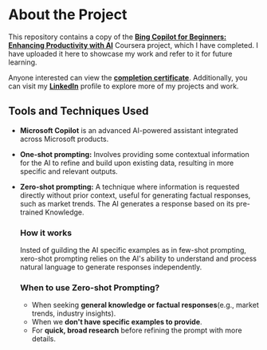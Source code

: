 # About the Project
This repository contains a copy of the [__Bing Copilot for Beginners: Enhancing Productivity with AI__](https://www.coursera.org/projects/bing-copilot-for-beginners-enhancing-productivity-with-ai) Coursera project, which I have completed. I have uploaded it here to showcase my work and refer to it for future learning.

Anyone interested can view the [__completion certificate__](https://www.coursera.org/account/accomplishments/certificate/Q0SBCMMQ9KYR). Additionally, you can visit my [__LinkedIn__](www.linkedin.com/in/boywithdragons) profile to explore more of my projects and work.


## Tools and Techniques Used
- __Microsoft Copilot__ is an advanced AI-powered assistant integrated across Microsoft products.
- __One-shot prompting:__ Involves providing some contextual information for the AI to refine and build upon existing data, resulting in more specific and relevant outputs.
- __Zero-shot prompting:__ A technique where information is requested directly without prior context, useful for generating factual responses, such as market trends. The AI generates a response based on its pre-trained Knowledge.
  
    ### How it works
    
    Insted of guilding the AI specific examples as in few-shot prompting, xero-shot prompting relies on the AI's ability to understand and process natural language to generate responses independently.
    
    ### When to use Zero-shot Prompting?

    - When seeking __general knowledge or factual responses__(e.g., market trends, industry insights).
    - When we __don't have specific examples to provide__.
    - For __quick, broad research__ before refining the prompt with more details.


